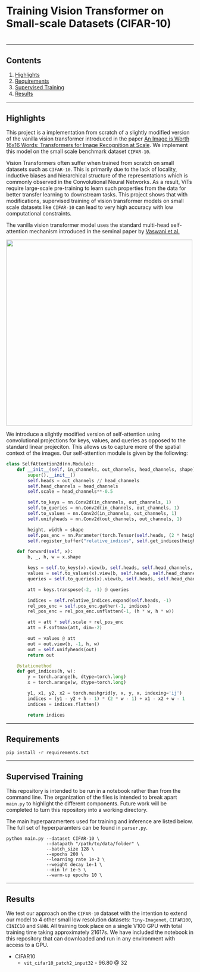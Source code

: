 # Training Vision Transformer on Small-scale Datasets (CIFAR-10)

#
<hr>

## Contents

1. [Highlights](#Highlights)
2. [Requirements](#Requirements)
3. [Supervised Training](#Training)
4. [Results](#Results)


<hr>

## Highlights
This project is a implementation from scratch of a slightly modified version of the vanilla vision transformer introduced in the paper [An Image is Worth 16x16 Words: Transformers for Image Recognition at Scale](https://arxiv.org/abs/2010.11929). We implement this model on the small scale benchmark dataset `CIFAR-10`. 

Vision Transformers often suffer when trained from scratch on small datasets such as `CIFAR-10`. This is primarily due to the lack of locality, inductive biases and hierarchical structure of the representations which is commonly observed in the Convolutional Neural Networks. As a result, ViTs require large-scale pre-training to learn such properties from the data for better transfer learning to downstream tasks. This project shows that with modifications, supervised training of vision transformer models on small scale datasets like `CIFAR-10` can lead to very high accuracy with low computational constraints. 

The vanilla vision transformer model uses the standard multi-head self-attention mechanism introduced in the seminal paper by [Vaswani et al.](https://arxiv.org/abs/1706.03762)

<img src="./Images/vit.gif" width="500px"></img>

We introduce a slightly modified version of self-attention using convolutional projections for keys, values, and queries as opposed to the standard linear projeciton. This allows us to capture more of the spatial context of the images. Our self-attention module is given by the following:

```python
class SelfAttention2d(nn.Module):
    def __init__(self, in_channels, out_channels, head_channels, shape):
        super().__init__()
        self.heads = out_channels // head_channels
        self.head_channels = head_channels
        self.scale = head_channels**-0.5

        self.to_keys = nn.Conv2d(in_channels, out_channels, 1)
        self.to_queries = nn.Conv2d(in_channels, out_channels, 1)
        self.to_values = nn.Conv2d(in_channels, out_channels, 1)
        self.unifyheads = nn.Conv2d(out_channels, out_channels, 1)

        height, width = shape
        self.pos_enc = nn.Parameter(torch.Tensor(self.heads, (2 * height - 1) * (2 * width - 1)))
        self.register_buffer("relative_indices", self.get_indices(height, width))

    def forward(self, x):
        b, _, h, w = x.shape

        keys = self.to_keys(x).view(b, self.heads, self.head_channels, -1)
        values = self.to_values(x).view(b, self.heads, self.head_channels, -1)
        queries = self.to_queries(x).view(b, self.heads, self.head_channels, -1)

        att = keys.transpose(-2, -1) @ queries

        indices = self.relative_indices.expand(self.heads, -1)
        rel_pos_enc = self.pos_enc.gather(-1, indices)
        rel_pos_enc = rel_pos_enc.unflatten(-1, (h * w, h * w))

        att = att * self.scale + rel_pos_enc
        att = F.softmax(att, dim=-2)

        out = values @ att
        out = out.view(b, -1, h, w)
        out = self.unifyheads(out)
        return out

    @staticmethod
    def get_indices(h, w):
        y = torch.arange(h, dtype=torch.long)
        x = torch.arange(w, dtype=torch.long)

        y1, x1, y2, x2 = torch.meshgrid(y, x, y, x, indexing='ij')
        indices = (y1 - y2 + h - 1) * (2 * w - 1) + x1 - x2 + w - 1
        indices = indices.flatten()

        return indices
```


<hr>

## Requirements
```shell
pip install -r requirements.txt
```

<hr>

## Supervised Training
This repository is intended to be run in a notebook rather than from the command line. The organization of the files is intended to break apart `main.py` to highlight the different components. Future work will be completed to turn this repository into a working directory.

The main hyperparamerters used for training and inference are listed below. The full set of hyperparamters can be found in `parser.py`.
```shell
python main.py --dataset CIFAR-10 \
               --datapath "/path/to/data/folder" \
               --batch_size 128 \
               --epochs 200 \
               --learning rate 1e-3 \
               --weight decay 1e-1 \
               --min lr 1e-5 \
               --warm-up epochs 10 \
```

<hr>

## Results
We test our approach on the `CIFAR-10` dataset with the intention to extend our model to 4 other small low resolution datasets: `Tiny-Imagenet`, `CIFAR100`, `CINIC10` and `SVHN`. All training took place on a single V100 GPU with total training time taking approximately 21617s. We have included the notebook in this repository that can downloaded and run in any environment with access to a GPU.
  * CIFAR10
    * ```vit_cifar10_patch2_input32``` - 96.80 @ 32

